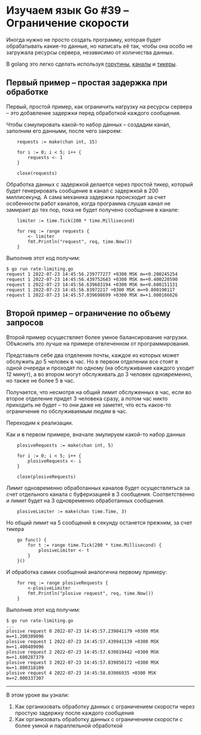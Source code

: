 
# Изучаем язык Go #39 – Ограничение скорости

Иногда нужно не просто создать программу, которая будет обрабатывать какие-то данные, но написать её так, чтобы она 
особо не загружала ресурсы сервера, независимо от количества данных.

В golang это легко сделать используя [горутины](https://github.com/WalkWeb/go-lesson-ru/tree/master/lessons/25_goroutines), 
[каналы](https://github.com/WalkWeb/go-lesson-ru/tree/master/lessons/26_channels) и 
[тикеры](https://github.com/WalkWeb/go-lesson-ru/tree/master/lessons/36_tickers).

## Первый пример – простая задержка при обработке

Первый, простой пример, как ограничить нагрузку на ресурсы сервера – это добавление задержки перед обработкой каждого
сообщения.

Чтобы сэмулировать какой-то набор данных – создадим канал, заполним его данными, после чего закроем:

```
    requests := make(chan int, 15)

    for i := 0; i < 5; i++ {
        requests <- 1
    }

    close(requests)
```

Обработка данных с задержкой делается через простой тикер, который будет генерировать сообщение в канал с задержкой в
200 миллисекунд. А сама механика задержки происходит за счет особенности работ каналов, когда программа слушая канал не
замирает до тех пор, пока не будет получено сообщение в канале:

```
    limiter := time.Tick(200 * time.Millisecond)

    for req := range requests {
        <- limiter
        fmt.Println("request", req, time.Now())
    }
```

Выполнив этот код получим:

```
$ go run rate-limiting.go 
request 1 2022-07-23 14:45:56.239777277 +0300 MSK m=+0.200245254
request 1 2022-07-23 14:45:56.439752643 +0300 MSK m=+0.400220590
request 1 2022-07-23 14:45:56.639683194 +0300 MSK m=+0.600151131
request 1 2022-07-23 14:45:56.83972217 +0300 MSK m=+0.800190117
request 1 2022-07-23 14:45:57.039698699 +0300 MSK m=+1.000166626
```

## Второй пример – ограничение по объему запросов

Второй пример осуществляет более умное балансирование нагрузки. Объяснить это лучше на примере отвлеченном от 
программирования.

Представьте себе два отделения почты, каждое из которых может обслужить до 5 человек в час. Но в первом отделении все 
стоят в одной очереди и проходят по одному (на обслуживание каждого уходит 12 минут), а во втором могут обслуживать до 3 
человек одновременно, но также не более 5 в час.

Получается, что несмотря на общий лимит обслуженных в час, если во второе отделение придет 3 человека сразу, а потом час 
никто приходить не будет – то они даже не заметят, что есть какое-то ограничение по обслуживаемым людям в час.

Переходим к реализации.

Как и в первом примере, вначале эмулируем какой-то набор данных

```
    plosiveRequests := make(chan int, 5)

    for i := 0; i < 5; i++ {
        plosiveRequests <- i
    }

    close(plosiveRequests)
```

Лимит одновременно обработанных каналов будет осуществляться за счет отдельного канала с буферизацией в 3 сообщения.
Соответственно и лимит будет на 3 одновременно обработанных сообщения.

```
    plosiveLimiter := make(chan time.Time, 3)
```

Но общий лимит на 5 сообщений в секунду останется прежним, за счет тикера

```
    go func() {
        for t := range time.Tick(200 * time.Millisecond) {
            plosiveLimiter <- t
        }
    }()
```

И обработка самих сообщений аналогична первому примеру:

```
    for req := range plosiveRequests {
        <-plosiveLimiter
        fmt.Println("plosive request", req, time.Now())
    }
```

Выполнив этот код получим:

```
$ go run rate-limiting.go 
...
plosive request 0 2022-07-23 14:45:57.239841179 +0300 MSK m=+1.200309096
plosive request 1 2022-07-23 14:45:57.439941139 +0300 MSK m=+1.400409096
plosive request 2 2022-07-23 14:45:57.639819442 +0300 MSK m=+1.600287379
plosive request 3 2022-07-23 14:45:57.839850172 +0300 MSK m=+1.800318109
plosive request 4 2022-07-23 14:45:58.03986935 +0300 MSK m=+2.000337307
```

____

В этом уроке вы узнали:

1. Как организовать обработку данных с ограничением скорости через простую задержку после каждого сообщения
2. Как организовать обработку данных с ограничением скорости с более умной и параллельной обработкой
